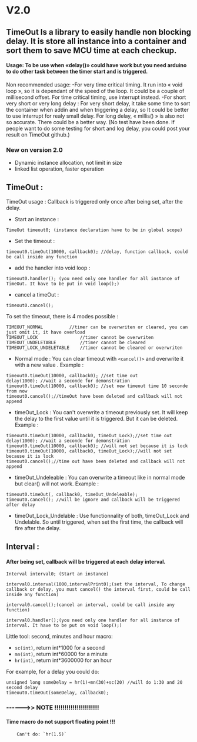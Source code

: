 # V2.0

## TimeOut Is a library to easily handle non blocking delay. It is store all instance into a container and sort them to save MCU time at each checkup.

#### Usage: To be use when «delay()» could have work but you need arduino to do other task between the timer start and is triggered.

Non recommended usage: 
	-For very time critical timing.
		It run into « void loop », so it is dependant of the speed of the loop. It could be a couple of millisecond offset. For time critical timing, use interrupt instead.
	-For short very short or very long delay :
		For very short delay, it take some time to sort the container when addin and when triggering a delay, so It could be better to use interrupt for realy small delay. For long delay, « millis() » is also not so accurate. There could be a better way. (No test have been done. If people want to do some testing for short and log delay, you could post your result on TimeOut github.)





###		**New on version 2.0**

* Dynamic instance allocation, not limit in size
* linked list operation, faster operation




####
## **TimeOut :**

TimeOut usage : Callback is triggered only once after being set, after the delay.
* Start an instance :
```
TimeOut timeout0; (instance declaration have to be in global scope)
```
* Set the timeout :
```
timeout0.timeOut(10000, callback0); //delay, function callback, could be call inside any function
```
* add the handler into void loop :
```
timeout0.handler(); (you need only one handler for all instance of TimeOut. It have to be put in void loop();)
```
* cancel a timeOut :
```
timeout0.cancel(); 
```
To set the timeout, there is 4 modes possible :
```
TIMEOUT_NORMAL 			//timer can be overwriten or cleared, you can just omit it, it have overload
TIMEOUT_LOCK 				//timer cannot be overwriten
TIMEOUT_UNDELETABLE  		//timer cannot be cleared
TIMEOUT_LOCK_UNDELETABLE 	//timer cannot be cleared or overwriten
```

* Normal mode :
You can clear timeout with `<cancel()>` and overwrite it with a new value .
Example :

```
timeout0.timeOut(10000, callback0); //set time out
delay(1000); //wait a seconde for demonstration
timeout0.timeOut(10000, callback0); //set new timeout time 10 seconde from now
timeout0.cancel();//timeOut have been deleted and callback will not append
```
* timeOut_Lock :
You can't overwrite a timeout previously set. It will keep the delay to the first value until it is triggered.
But it can be deleted.
Example :

```
timeout0.timeOut(10000, callback0, timeOut_Lock);//set time out
delay(1000); //wait a seconde for demonstration
timeout0.timeOut(10000, callback0); //will not set because it is lock
timeout0.timeOut(10000, callback0, timeOut_Lock);//will not set because it is lock
timeout0.cancel();//time out have been deleted and callback will not append
```
* timeOut_Undeleable :
You can overwrite a timeout like in normal mode but clear() will not work.
Example :
```
timeout0.timeOut(, callback0, timeOut_Undeleable);
timeout0.cancel(); //will be ignore and callback will be triggered after delay
```

* timeOut_Lock_Undelable :
Use functionnality of both, timeOut_Lock and  Undelable. So until triggered, when set the first time, the callback will fire after the delay.


## **Interval :** 
#### After being set, callback will be triggered at each delay interval.

```
Interval interval0; (Start an instance)

interval0.interval(1000,intervalPrint0);(set the interval, To change callback or delay, you must cancel() the interval first, could be call inside any function)

interval0.cancel();(cancel an interval, could be call inside any function)

interval0.handler();(you need only one handler for all instance of interval. It have to be put on void loop();)
```

Little tool: second, minutes and hour macro:
* `sc(int)`, return int*1000 for a second
* `mn(int)`, return int*60000 for a minute
* `hr(int)`, return int*3600000 for an hour

For example, for a delay you could do:
```
unsigned long someDelay = hr(1)+mn(30)+sc(20) //will do 1:30 and 20 second delay
timeout0.timeOut(someDelay, callback0);	
```
### **------>>	NOTE !!!!!!!!!!!!!!!!!!!!!!**
####	Time macro do not support floating point !!!
		Can't do: `hr(1.5)`



